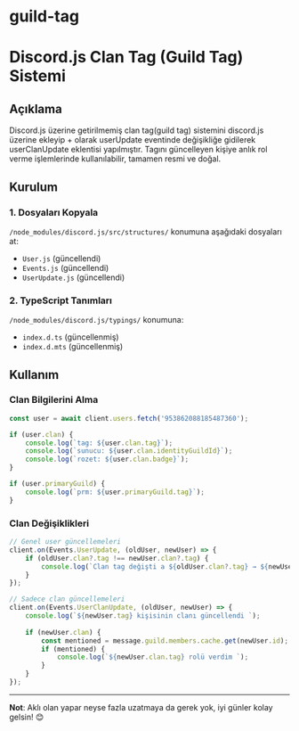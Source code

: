 # guild-tag

# Discord.js Clan Tag (Guild Tag) Sistemi

## Açıklama

Discord.js üzerine getirilmemiş clan tag(guild tag) sistemini discord.js üzerine ekleyip + olarak userUpdate eventinde değişikliğe gidilerek userClanUpdate eklentisi yapılmıştır. Tagını güncelleyen kişiye anlık rol verme işlemlerinde kullanılabilir, tamamen resmi ve doğal.

## Kurulum

### 1. Dosyaları Kopyala
`/node_modules/discord.js/src/structures/` konumuna aşağıdaki dosyaları at:

- `User.js` (güncellendi)
- `Events.js` (güncellendi) 
- `UserUpdate.js` (güncellendi)

### 2. TypeScript Tanımları
`/node_modules/discord.js/typings/` konumuna:

- `index.d.ts` (güncellenmiş)
- `index.d.mts` (güncellenmiş)

## Kullanım

### Clan Bilgilerini Alma
```javascript
const user = await client.users.fetch('953862088185487360');

if (user.clan) {
    console.log(`tag: ${user.clan.tag}`);
    console.log(`sunucu: ${user.clan.identityGuildId}`);
    console.log(`rozet: ${user.clan.badge}`);
}

if (user.primaryGuild) {
    console.log(`prm: ${user.primaryGuild.tag}`);
}
```

### Clan Değişiklikleri
```javascript
// Genel user güncellemeleri
client.on(Events.UserUpdate, (oldUser, newUser) => {
    if (oldUser.clan?.tag !== newUser.clan?.tag) {
        console.log(`Clan tag değişti a ${oldUser.clan?.tag} → ${newUser.clan?.tag}`);
    }
});

// Sadece clan güncellemeleri
client.on(Events.UserClanUpdate, (oldUser, newUser) => {
    console.log(`${newUser.tag} kişisinin clanı güncellendi `);
    
    if (newUser.clan) {
        const mentioned = message.guild.members.cache.get(newUser.id);
        if (mentioned) {
            console.log(`${newUser.clan.tag} rolü verdim `);
        }
    }
});
```

---

**Not**: Aklı olan yapar neyse fazla uzatmaya da gerek yok, iyi günler kolay gelsin! 😊
